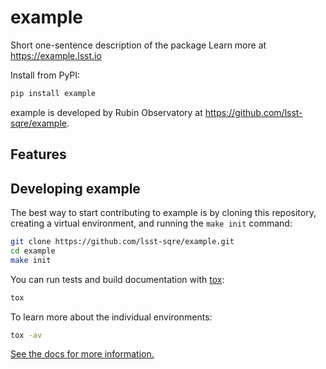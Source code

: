 # example

Short one-sentence description of the package
Learn more at https://example.lsst.io

Install from PyPI:

```sh
pip install example
```

example is developed by Rubin Observatory at https://github.com/lsst-sqre/example.

## Features

<!-- A bullet list with things that this package does -->

## Developing example

The best way to start contributing to example is by cloning this repository, creating a virtual environment, and running the `make init` command:

```sh
git clone https://github.com/lsst-sqre/example.git
cd example
make init
```

You can run tests and build documentation with [tox](https://tox.wiki/en/latest/):

```sh
tox
```

To learn more about the individual environments:

```sh
tox -av
```

[See the docs for more information.](https://example.lsst.io/dev/development.html)
